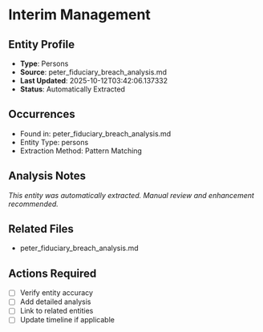# Interim Management

## Entity Profile
- **Type**: Persons
- **Source**: peter_fiduciary_breach_analysis.md
- **Last Updated**: 2025-10-12T03:42:06.137332
- **Status**: Automatically Extracted

## Occurrences
- Found in: peter_fiduciary_breach_analysis.md
- Entity Type: persons
- Extraction Method: Pattern Matching

## Analysis Notes
*This entity was automatically extracted. Manual review and enhancement recommended.*

## Related Files
- peter_fiduciary_breach_analysis.md

## Actions Required
- [ ] Verify entity accuracy
- [ ] Add detailed analysis
- [ ] Link to related entities
- [ ] Update timeline if applicable
